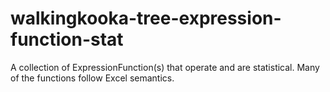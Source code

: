 # walkingkooka-tree-expression-function-stat
A collection of ExpressionFunction(s) that operate and are statistical. Many of the functions follow Excel semantics.
